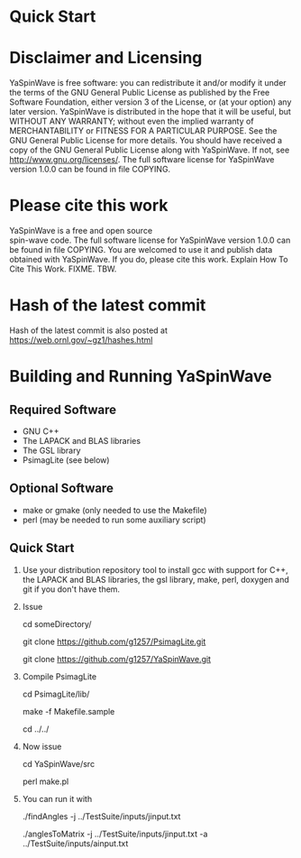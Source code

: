 # Quick Start
 
# Disclaimer and Licensing
 
YaSpinWave is free software: you can redistribute it and/or modify
it under the terms of the GNU General Public License as published by
the Free Software Foundation, either version 3 of the License, or
(at your option) any later version.
YaSpinWave is distributed in the hope that it will be useful,
but WITHOUT ANY WARRANTY; without even the implied warranty of
MERCHANTABILITY or FITNESS FOR A PARTICULAR PURPOSE. See the
GNU General Public License for more details.
You should have received a copy of the GNU General Public License
along with YaSpinWave. If not, see <http://www.gnu.org/licenses/>.
The full software license for YaSpinWave version 1.0.0 
can be found in
file COPYING. 

# Please cite this work

YaSpinWave is a free and open source  
spin-wave code.
The full software license for YaSpinWave version 1.0.0 
can be found in
file COPYING. 
You are welcomed to use it and publish data 
obtained with YaSpinWave. If you do, please cite this
work. Explain How To Cite This Work. FIXME. TBW.


# Hash of the latest commit 

Hash of the latest commit is also posted at
https://web.ornl.gov/~gz1/hashes.html

# Building and Running YaSpinWave

## Required Software

* GNU C++
* The LAPACK and BLAS libraries
* The GSL library
* PsimagLite (see below)

## Optional Software

* make or gmake (only needed to use the Makefile)
* perl (may be needed to run some auxiliary script) 

## Quick Start

1. Use your distribution repository tool to install gcc with support for C++,
the LAPACK and BLAS libraries, the gsl library, make, perl, doxygen and git 
if you don't have them.

2. Issue

    cd someDirectory/

    git clone https://github.com/g1257/PsimagLite.git

    git clone https://github.com/g1257/YaSpinWave.git

3. Compile PsimagLite

    cd PsimagLite/lib/

    make -f Makefile.sample

    cd ../../

4. Now issue

    cd YaSpinWave/src

    perl make.pl

5. You can run it with

   ./findAngles -j ../TestSuite/inputs/jinput.txt
  
   ./anglesToMatrix -j ../TestSuite/inputs/jinput.txt -a ../TestSuite/inputs/ainput.txt  

